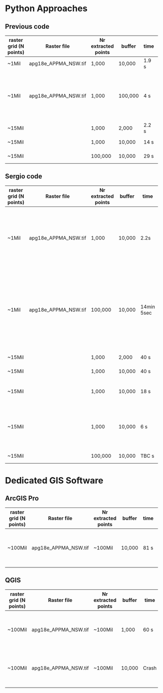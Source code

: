 # Python Approaches

## Previous code
| raster grid (N points) | Raster file | Nr extracted points | buffer | time | peak memory | Notes |
| - | - | - | - | - | - | - |
| ~1Mil | apg18e_APPMA_NSW.tif | 1,000 | 10,000 | 1.9 s | 300 MB | dask delayed |
| ~1Mil | apg18e_APPMA_NSW.tif | 1,000 | 100,000 | 4 s | 485 MB | dask delayed, seems too fast, are we sure about this? |
| ~15Mil | | 1,000 | 2,000 | 2.2 s | 660 MB | dask delayed |
| ~15Mil | | 1,000 | 10,000 | 14 s | 660 MB | dask delayed |
| ~15Mil | | 100,000 | 10,000 | 29 s | 850 MB | dask delayed |

## Sergio code
| raster grid (N points) | Raster file | Nr extracted points | buffer | time | peak memory | Notes |
| - | - | - | - | - | - | - |
| ~1Mil | apg18e_APPMA_NSW.tif | 1,000 | 10,000 | 2.2s | 219 MB | dask dataframe multiprocess scheduler, improved extraction function, without mem profiler (1.7 sec)|
| ~1Mil | apg18e_APPMA_NSW.tif | 100,000 | 10,000 | 14min 5sec | 2600 MB | dask dataframe multiprocess scheduler, improved extraction function, (without mem profiler 5min 54 sec, 1min 4 sec to read csv)|
| ~15Mil | | 1,000 | 2,000 | 40 s | 390 MB | no dask dataframe |
| ~15Mil | | 1,000 | 10,000 | 40 s | 390 MB | no dask dataframe |
| ~15Mil | | 1,000 | 10,000 | 18 s | 390 MB | dask dataframe multiprocess scheduler |
| ~15Mil | | 1,000 | 10,000 | 6 s | 390 MB | dask dataframe multiprocess scheduler, improved extraction function |
| ~15Mil | | 100,000 | 10,000 | TBC s | TBC MB | no dask dataframe |


# Dedicated GIS Software

## ArcGIS Pro
| raster grid (N points) | Raster file | Nr extracted points | buffer | time | peak memory | Notes |
| - | - | - | - | - | - | - |
| ~100Mil | apg18e_APPMA_NSW.tif | ~100Mil | 10,000 | 81 s | 5200 MB | ArcGIS Pro GUI actions added up together |

## QGIS
| raster grid (N points) | Raster file | Nr extracted points | buffer | time | peak memory | Notes |
| - | - | - | - | - | - | - |
| ~100Mil | apg18e_APPMA_NSW.tif | ~100Mil | 1,000 | 60 s | 632 MB | QGIS GUI actions added up together |
| ~100Mil | apg18e_APPMA_NSW.tif | ~100Mil | 10,000 | Crash | NA | QGIS GUI actions added up together |
